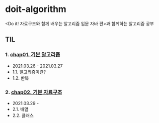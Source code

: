 # doit-algorithm
&lt;Do it! 자료구조와 함께 배우는 알고리즘 입문 자바 편>과 함께하는 알고리즘 공부
## TIL
### 1. [chap01. 기본 알고리즘](TIL/chap01.md)
- 2021.03.26 - 2021.03.27
- 1.1. 알고리즘이란?
- 1.2. 반복
### 2. [chap02. 기본 자료구조](TIL/chap02.md)
- 2021.03.29 - 
- 2.1. 배열
- 2.2. 클래스

